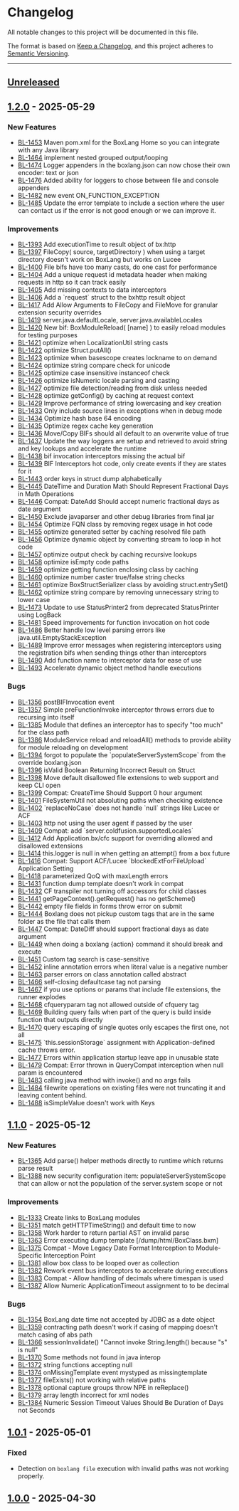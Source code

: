 # Changelog

All notable changes to this project will be documented in this file.

The format is based on [Keep a Changelog](https://keepachangelog.com/en/1.0.0/),
and this project adheres to [Semantic Versioning](https://semver.org/spec/v2.0.0.html).

* * *

## [Unreleased]

## [1.2.0] - 2025-05-29

### New Features

- [BL-1453](https://ortussolutions.atlassian.net/browse/BL-1453) Maven pom.xml for the BoxLang Home so you can integrate with any Java library
- [BL-1464](https://ortussolutions.atlassian.net/browse/BL-1464) implement nested grouped output/looping
- [BL-1474](https://ortussolutions.atlassian.net/browse/BL-1474) Logger appenders in the boxlang.json can now chose their own encoder: text or json
- [BL-1476](https://ortussolutions.atlassian.net/browse/BL-1476) Added ability for loggers to chose between file and console appenders
- [BL-1482](https://ortussolutions.atlassian.net/browse/BL-1482) new event ON_FUNCTION_EXCEPTION
- [BL-1485](https://ortussolutions.atlassian.net/browse/BL-1485) Update the error template to include a section where the user can contact us if the error is not good enough or we can improve it.

### Improvements

- [BL-1393](https://ortussolutions.atlassian.net/browse/BL-1393) Add executionTime to result object of bx:http
- [BL-1397](https://ortussolutions.atlassian.net/browse/BL-1397) FileCopy( source, targetDirectory ) when using a target directory doesn't work on BoxLang but works on Lucee
- [BL-1400](https://ortussolutions.atlassian.net/browse/BL-1400) File bifs have too many casts, do one cast for performance
- [BL-1404](https://ortussolutions.atlassian.net/browse/BL-1404) Add a unique request id metadata header when making requests in http so it can track easily
- [BL-1405](https://ortussolutions.atlassian.net/browse/BL-1405) Add missing contexts to data interceptors
- [BL-1406](https://ortussolutions.atlassian.net/browse/BL-1406) Add a \`request\` struct to the bxhttp result object
- [BL-1417](https://ortussolutions.atlassian.net/browse/BL-1417) Add Allow Arguments to FileCopy and FileMove for granular extension security overrides
- [BL-1419](https://ortussolutions.atlassian.net/browse/BL-1419) server.java.defaultLocale, server.java.availableLocales
- [BL-1420](https://ortussolutions.atlassian.net/browse/BL-1420) New bif: BoxModuleReload( \[name] ) to easily reload modules for testing purposes
- [BL-1421](https://ortussolutions.atlassian.net/browse/BL-1421) optimize when LocalizationUtil string casts
- [BL-1422](https://ortussolutions.atlassian.net/browse/BL-1422) optimize Struct.putAll()
- [BL-1423](https://ortussolutions.atlassian.net/browse/BL-1423) optimize when basescope creates lockname to on demand
- [BL-1424](https://ortussolutions.atlassian.net/browse/BL-1424) optimize string compare check for unicode
- [BL-1425](https://ortussolutions.atlassian.net/browse/BL-1425) optimize case insensitive instanceof check
- [BL-1426](https://ortussolutions.atlassian.net/browse/BL-1426) optimize isNumeric locale parsing and casting
- [BL-1427](https://ortussolutions.atlassian.net/browse/BL-1427) optimize file detection/reading from disk unless needed
- [BL-1428](https://ortussolutions.atlassian.net/browse/BL-1428) optimize getConfig() by caching at request context
- [BL-1429](https://ortussolutions.atlassian.net/browse/BL-1429) Improve performance of string lowercasing and key creation
- [BL-1433](https://ortussolutions.atlassian.net/browse/BL-1433) Only include source lines in exceptions when in debug mode
- [BL-1434](https://ortussolutions.atlassian.net/browse/BL-1434) Optimize hash base 64 encoding
- [BL-1435](https://ortussolutions.atlassian.net/browse/BL-1435) Optimize regex cache key generation
- [BL-1436](https://ortussolutions.atlassian.net/browse/BL-1436) Move/Copy BIFs should all default to an overwrite value of true
- [BL-1437](https://ortussolutions.atlassian.net/browse/BL-1437) Update the way loggers are setup and retrieved to avoid string and key lookups and accelerate the runtime
- [BL-1438](https://ortussolutions.atlassian.net/browse/BL-1438) bif invocation interceptors missing the actual bif
- [BL-1439](https://ortussolutions.atlassian.net/browse/BL-1439) BIF Interceptors hot code, only create events if they are states for it
- [BL-1443](https://ortussolutions.atlassian.net/browse/BL-1443) order keys in struct dump alphabetically
- [BL-1445](https://ortussolutions.atlassian.net/browse/BL-1445) DateTime and Duration Math Should Represent Fractional Days in Math Operations
- [BL-1446](https://ortussolutions.atlassian.net/browse/BL-1446) Compat: DateAdd Should accept numeric fractional days as date argument
- [BL-1450](https://ortussolutions.atlassian.net/browse/BL-1450) Exclude javaparser and other debug libraries from final jar
- [BL-1454](https://ortussolutions.atlassian.net/browse/BL-1454) Optimize FQN class by removing regex usage in hot code
- [BL-1455](https://ortussolutions.atlassian.net/browse/BL-1455) optimize generated setter by caching resolved file path
- [BL-1456](https://ortussolutions.atlassian.net/browse/BL-1456) Optimize dynamic object by converting stream to loop in hot code
- [BL-1457](https://ortussolutions.atlassian.net/browse/BL-1457) optimize output check by caching recursive lookups
- [BL-1458](https://ortussolutions.atlassian.net/browse/BL-1458) optimize isEmpty code paths
- [BL-1459](https://ortussolutions.atlassian.net/browse/BL-1459) optimize getting function enclosing class by caching
- [BL-1460](https://ortussolutions.atlassian.net/browse/BL-1460) optimize number caster true/false string checks
- [BL-1461](https://ortussolutions.atlassian.net/browse/BL-1461) optimize BoxStructSerializer class by avoiding struct.entrySet()
- [BL-1462](https://ortussolutions.atlassian.net/browse/BL-1462) optimize string compare by removing unnecessary string to lower case
- [BL-1473](https://ortussolutions.atlassian.net/browse/BL-1473) Update to use StatusPrinter2 from deprecated StatusPrinter using LogBack
- [BL-1481](https://ortussolutions.atlassian.net/browse/BL-1481) Speed improvements for function invocation on hot code
- [BL-1486](https://ortussolutions.atlassian.net/browse/BL-1486) Better handle low level parsing errors like  java.util.EmptyStackException
- [BL-1489](https://ortussolutions.atlassian.net/browse/BL-1489) Improve error messages when registering interceptors using the registration bifs when sending things other than interceptors
- [BL-1490](https://ortussolutions.atlassian.net/browse/BL-1490) Add function name to interceptor data for ease of use
- [BL-1493](https://ortussolutions.atlassian.net/browse/BL-1493) Accelerate dynamic object method handle executions

### Bugs

- [BL-1356](https://ortussolutions.atlassian.net/browse/BL-1356) postBIFInvocation event
- [BL-1357](https://ortussolutions.atlassian.net/browse/BL-1357) Simple preFunctionInvoke interceptor throws errors due to recursing into itself
- [BL-1385](https://ortussolutions.atlassian.net/browse/BL-1385) Module that defines an interceptor has to specify "too much" for the class path
- [BL-1386](https://ortussolutions.atlassian.net/browse/BL-1386) ModuleService reload and reloadAll() methods to provide ability for module reloading on development
- [BL-1394](https://ortussolutions.atlassian.net/browse/BL-1394) forgot to populate the \`populateServerSystemScope\` from the override boxlang.json
- [BL-1396](https://ortussolutions.atlassian.net/browse/BL-1396) isValid Boolean Returning Incorrect Result on Struct
- [BL-1398](https://ortussolutions.atlassian.net/browse/BL-1398) Move default disallowed file extensions to web support and keep CLI open
- [BL-1399](https://ortussolutions.atlassian.net/browse/BL-1399) Compat: CreateTime Should Support 0 hour argument
- [BL-1401](https://ortussolutions.atlassian.net/browse/BL-1401) FileSystemUtil not absoluting paths when checking existence
- [BL-1402](https://ortussolutions.atlassian.net/browse/BL-1402) \`replaceNoCase\` does not handle \`null\` strings like Lucee or ACF
- [BL-1403](https://ortussolutions.atlassian.net/browse/BL-1403) http not using the user agent if passed by the user
- [BL-1409](https://ortussolutions.atlassian.net/browse/BL-1409) Compat: add \`server.coldfusion.supportedLocales\`
- [BL-1412](https://ortussolutions.atlassian.net/browse/BL-1412) Add Application.bx/cfc support for overriding allowed and disallowed extensions
- [BL-1414](https://ortussolutions.atlassian.net/browse/BL-1414) this.logger is null in when getting an attempt() from a box future
- [BL-1416](https://ortussolutions.atlassian.net/browse/BL-1416) Compat:  Support ACF/Lucee \`blockedExtForFileUpload\` Application Setting
- [BL-1418](https://ortussolutions.atlassian.net/browse/BL-1418) parameterized QoQ with maxLength errors
- [BL-1431](https://ortussolutions.atlassian.net/browse/BL-1431) function dump template doesn't work in compat
- [BL-1432](https://ortussolutions.atlassian.net/browse/BL-1432) CF transpiler not turning off accessors for child classes
- [BL-1441](https://ortussolutions.atlassian.net/browse/BL-1441) getPageContext().getRequest() has no getScheme()
- [BL-1442](https://ortussolutions.atlassian.net/browse/BL-1442) empty file fields in forms throw error on submit
- [BL-1444](https://ortussolutions.atlassian.net/browse/BL-1444) Boxlang does not pickup custom tags that are in the same folder as the file that calls them
- [BL-1447](https://ortussolutions.atlassian.net/browse/BL-1447) Compat: DateDiff should support fractional days as date argument
- [BL-1449](https://ortussolutions.atlassian.net/browse/BL-1449) when doing a boxlang {action} command it should break and execute
- [BL-1451](https://ortussolutions.atlassian.net/browse/BL-1451) Custom tag search is case-sensitive
- [BL-1452](https://ortussolutions.atlassian.net/browse/BL-1452) inline annotation errors when literal value is a negative number
- [BL-1463](https://ortussolutions.atlassian.net/browse/BL-1463) parser errors on class annotation called abstract
- [BL-1466](https://ortussolutions.atlassian.net/browse/BL-1466) self-closing defaultcase tag not parsing
- [BL-1467](https://ortussolutions.atlassian.net/browse/BL-1467) if you use options or params that include file extensions, the runner explodes
- [BL-1468](https://ortussolutions.atlassian.net/browse/BL-1468) cfqueryparam tag not allowed outside of cfquery tag
- [BL-1469](https://ortussolutions.atlassian.net/browse/BL-1469) Building query fails when part of the query is build inside function that outputs directly
- [BL-1470](https://ortussolutions.atlassian.net/browse/BL-1470) query escaping of single quotes only escapes the first one, not all
- [BL-1475](https://ortussolutions.atlassian.net/browse/BL-1475) \`this.sessionStorage\` assignment with Application-defined cache throws error.
- [BL-1477](https://ortussolutions.atlassian.net/browse/BL-1477) Errors within application startup leave app in unusable state
- [BL-1479](https://ortussolutions.atlassian.net/browse/BL-1479) Compat:  Error thrown in QueryCompat interception when null param is encountered
- [BL-1483](https://ortussolutions.atlassian.net/browse/BL-1483) calling java method with invoke() and no args fails
- [BL-1484](https://ortussolutions.atlassian.net/browse/BL-1484) filewrite operations on existing files were not truncating it and leaving content behind.
- [BL-1488](https://ortussolutions.atlassian.net/browse/BL-1488) isSimpleValue doesn't work with Keys

## [1.1.0] - 2025-05-12

### New Features

- [BL-1365](https://ortussolutions.atlassian.net/browse/BL-1365) Add parse() helper methods directly to runtime which returns parse result
- [BL-1388](https://ortussolutions.atlassian.net/browse/BL-1388) new security configuration item: populateServerSystemScope that can allow or not the population of the server.system scope or not

### Improvements

- [BL-1333](https://ortussolutions.atlassian.net/browse/BL-1333) Create links to BoxLang modules
- [BL-1351](https://ortussolutions.atlassian.net/browse/BL-1351) match getHTTPTimeString() and default time to now
- [BL-1358](https://ortussolutions.atlassian.net/browse/BL-1358) Work harder to return partial AST on invalid parse
- [BL-1363](https://ortussolutions.atlassian.net/browse/BL-1363) Error executing dump template \[/dump/html/BoxClass.bxm]
- [BL-1375](https://ortussolutions.atlassian.net/browse/BL-1375) Compat - Move Legacy Date Format Interception to Module-Specific Interception Point
- [BL-1381](https://ortussolutions.atlassian.net/browse/BL-1381) allow box class to be looped over as collection
- [BL-1382](https://ortussolutions.atlassian.net/browse/BL-1382) Rework event bus interceptors to accelerate during executions
- [BL-1383](https://ortussolutions.atlassian.net/browse/BL-1383) Compat - Allow handling of decimals where timespan is used
- [BL-1387](https://ortussolutions.atlassian.net/browse/BL-1387) Allow Numeric ApplicationTimeout assignment to to be decimal

### Bugs

- [BL-1354](https://ortussolutions.atlassian.net/browse/BL-1354) BoxLang date time not accepted by JDBC as a date object
- [BL-1359](https://ortussolutions.atlassian.net/browse/BL-1359) contracting path doesn't work if casing of mapping doesn't match casing of abs path
- [BL-1366](https://ortussolutions.atlassian.net/browse/BL-1366) sessionInvalidate() "Cannot invoke String.length() because "s" is null"
- [BL-1370](https://ortussolutions.atlassian.net/browse/BL-1370) Some methods not found in java interop
- [BL-1372](https://ortussolutions.atlassian.net/browse/BL-1372) string functions accepting null
- [BL-1374](https://ortussolutions.atlassian.net/browse/BL-1374) onMissingTemplate event mystyped as missingtemplate
- [BL-1377](https://ortussolutions.atlassian.net/browse/BL-1377) fileExists() not working with relative paths
- [BL-1378](https://ortussolutions.atlassian.net/browse/BL-1378) optional capture groups throw NPE in reReplace()
- [BL-1379](https://ortussolutions.atlassian.net/browse/BL-1379) array length incorrect for xml nodes
- [BL-1384](https://ortussolutions.atlassian.net/browse/BL-1384) Numeric Session Timeout Values Should Be Duration of Days  not Seconds

## [1.0.1] - 2025-05-01

### Fixed

- Detection on `boxlang file` execution with invalid paths was not working properly.

## [1.0.0] - 2025-04-30

[Unreleased]: https://github.com/ortus-boxlang/BoxLang/compare/v1.2.0...HEAD

[1.2.0]: https://github.com/ortus-boxlang/BoxLang/compare/v1.1.0...v1.2.0

[1.1.0]: https://github.com/ortus-boxlang/BoxLang/compare/v1.0.1...v1.1.0

[1.0.1]: https://github.com/ortus-boxlang/BoxLang/compare/v1.0.0...v1.0.1

[1.0.0]: https://github.com/ortus-boxlang/BoxLang/compare/aa8064a2aecbc79fbff9b31c56e0c5c6be71063f...v1.0.0

